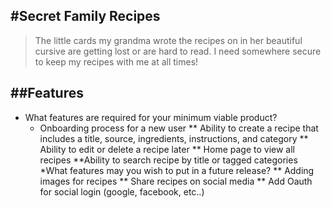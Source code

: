 ## #Secret Family Recipes

> The little cards my grandma wrote the recipes on in her beautiful cursive are getting lost or are hard to read. I need somewhere secure to keep my recipes with me at all times!

## ##Features

- What features are required for your minimum viable product?
  - Onboarding process for a new user
    ** Ability to create a recipe that includes a title, source, ingredients, instructions, and category
    ** Ability to edit or delete a recipe later
    ** Home page to view all recipes
    **Ability to search recipe by title or tagged categories
    \*What features may you wish to put in a future release?
    ** Adding images for recipes
    ** Share recipes on social media
    \*\* Add Oauth for social login (google, facebook, etc..)
